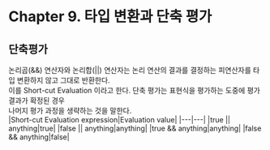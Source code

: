 # Chapter 9. 타입 변환과 단축 평가

## 단축평가
논리곱(&&) 연산자와 논리합(||) 연산자는 논리 연산의 결과를 결정하는 피연산자를 타입 변환하지 않고 그대로 반환한다.  
이를 Short-cut Evaluation 이라고 한다. 단축 평가는 표현식을 평가하는 도중에 평가 결과가 확정된 경우  
나머지 평가 과정을 생략하는 것을 말한다.  
|Short-cut Evaluation expression|Evaluation value|
|---|---|
|true \|\| anything|true|
|false \|\| anything|anything|
|true \&\& anything|anything|
|false \&\& anything|false|